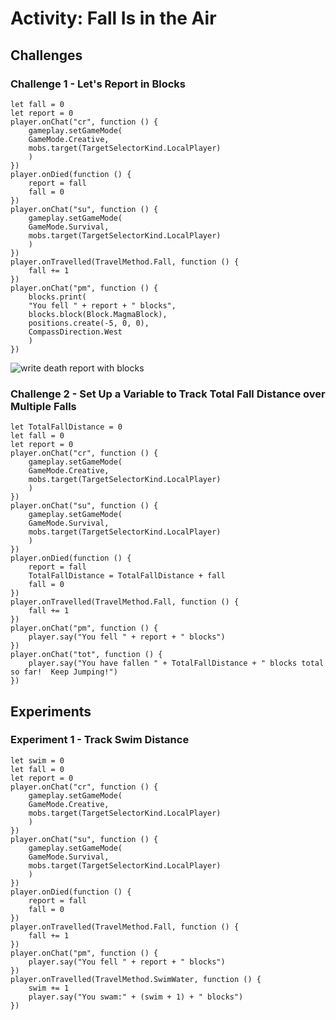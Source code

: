 # Activity: Fall Is in the Air

## Challenges

### Challenge 1 - Let's Report in Blocks

```blocks
let fall = 0
let report = 0
player.onChat("cr", function () {
    gameplay.setGameMode(
    GameMode.Creative,
    mobs.target(TargetSelectorKind.LocalPlayer)
    )
})
player.onDied(function () {
    report = fall
    fall = 0
})
player.onChat("su", function () {
    gameplay.setGameMode(
    GameMode.Survival,
    mobs.target(TargetSelectorKind.LocalPlayer)
    )
})
player.onTravelled(TravelMethod.Fall, function () {
    fall += 1
})
player.onChat("pm", function () {
    blocks.print(
    "You fell " + report + " blocks",
    blocks.block(Block.MagmaBlock),
    positions.create(-5, 0, 0),
    CompassDirection.West
    )
})
```

![write death report with blocks](/static/courses/csintro/variables/write-death-report-with-blocks.png)

### Challenge 2 - Set Up a Variable to Track Total Fall Distance over Multiple Falls

```blocks
let TotalFallDistance = 0
let fall = 0
let report = 0
player.onChat("cr", function () {
    gameplay.setGameMode(
    GameMode.Creative,
    mobs.target(TargetSelectorKind.LocalPlayer)
    )
})
player.onChat("su", function () {
    gameplay.setGameMode(
    GameMode.Survival,
    mobs.target(TargetSelectorKind.LocalPlayer)
    )
})
player.onDied(function () {
    report = fall
    TotalFallDistance = TotalFallDistance + fall
    fall = 0
})
player.onTravelled(TravelMethod.Fall, function () {
    fall += 1
})
player.onChat("pm", function () {
    player.say("You fell " + report + " blocks")
})
player.onChat("tot", function () {
    player.say("You have fallen " + TotalFallDistance + " blocks total so far!  Keep Jumping!")
})
```

## Experiments

### Experiment 1 - Track Swim Distance

```blocks
let swim = 0
let fall = 0
let report = 0
player.onChat("cr", function () {
    gameplay.setGameMode(
    GameMode.Creative,
    mobs.target(TargetSelectorKind.LocalPlayer)
    )
})
player.onChat("su", function () {
    gameplay.setGameMode(
    GameMode.Survival,
    mobs.target(TargetSelectorKind.LocalPlayer)
    )
})
player.onDied(function () {
    report = fall
    fall = 0
})
player.onTravelled(TravelMethod.Fall, function () {
    fall += 1
})
player.onChat("pm", function () {
    player.say("You fell " + report + " blocks")
})
player.onTravelled(TravelMethod.SwimWater, function () {
    swim += 1
    player.say("You swam:" + (swim + 1) + " blocks")
})
```